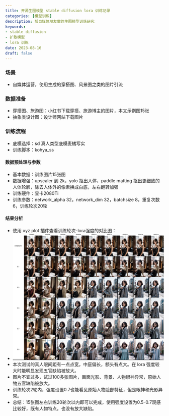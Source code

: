 ```yaml
---
title: 开源生图模型 stable diffusion lora 训练记录
categories: [模型训练]
description: 帮自媒体朋友做的生图模型训练研究
keywords: 
- stable diffusion
- 扩散模型
- lora 训练
date: 2023-08-16
draft: false
---
```


### 场景

- 自媒体运营，使用生成的穿搭图、风景图之类的图片引流

### 数据准备

- 穿搭图、旅游图：小红书下载穿搭、旅游博主的图片，本文示例图15张
- 抽象类设计图：设计师网站下载图片

### 训练流程

- 底模选择：sd 真人类型底模麦橘写实
- 训练脚本：kohya_ss

#### 数据预处理与参数

- 基本数据：训练图片15张图
- 数据增强：upscaler 到 2k，yolo 抠出人体，paddle matting 抠出更细致的人体轮廓，除去人体外的像素换成白底，左右翻转加强
- 训练硬件：显卡2080Ti
- 训练参数：network_alpha 32，network_dim 32，batchsize 8，重复次数6，训练轮次20轮

#### 结果分析

- 使用 xyz plot 插件查看训练轮次-lora强度的对比图：
- ![xyz plot](https://raw.githubusercontent.com/luokai0223/luokai0223.github.io/main/pics/2023-08-16-stable_diffusion_lora/2.png)
- 本次测试的真人眼间距有一点点宽，中庭偏长，额头有点大。在 lora 强度较大时能明显发现五官缺陷被放大。
- 图片不宜过多，试过100多张图片，画面光影、背景、人物眼神异常，原始人物五官缺陷被放大。
- 训练轮次2轮内，强度设置0.7也能看见原始人物脸部特征，但是眼神和光影异常。
- 总结：15张图左右训练20轮次以内即可以完成，使用强度设置为0.5-0.7观感比较好，既有人物特点，也没有放大缺陷。
